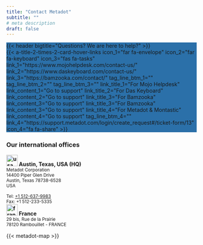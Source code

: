 ```yaml
---
title: "Contact Metadot"
subtitle: ""
# meta description
draft: false
---
```


<section class="section-mojo" style="background-color:#2b70a9">
<div class="container">
    <div class="text-white">
        {{< header bigtitle="Questions? We are here to help?" >}}
    </div>
    <div class="container-lg mt-5 px-5">
        {{<
        a-title-2-times-2-card-hover-links
        icon_1="far fa-envelope"
        icon_2="far fa-keyboard"
        icon_3="fas fa-tasks"
        link_1="https://www.mojohelpdesk.com/contact-us/"
        link_2="https://www.daskeyboard.com/contact-us/"
        link_3="https://bamzooka.com/contact/"
        tag_line_btm_1=""
        tag_line_btm_2=""
        tag_line_btm_3=""
        link_title_1="For Mojo Helpdesk"
        link_content_1="Go to support"
        link_title_2="For Das Keyboard"
        link_content_2="Go to support"
        link_title_3="For Bamzooka"
        link_content_3="Go to support"
        link_title_3="For Bamzooka"
        link_content_3="Go to support"
        link_title_4="For Metadot & Montastic"
        link_content_4="Go to support"
        tag_line_btm_4=""
        link_4="https://support.metadot.com/login/create_request#/ticket-form/13"
        icon_4="fa fa-share"
        >}}
    </div>
</div>
</section>

<section class="section-mojo">
<div class="container">
<div class="container-lg my-5">
    <h3 class="mb-4">Our international offices</h3>
    <div class="row">
        <div class="col-md-6">
            <strong>
                <img src="/images/flags/us-flag.webp" alt="usa flag"
                class="mr-2" width="30">
                Austin, Texas, USA (HQ)
            </strong><br/>
            <small>
                Metadot Corporation<br/>
                14400 Piper Glen Drive<br/>
                Austin, Texas 78738-6528<br/>
                USA<br/><br/>
                Tel: <a href="tel:+15126379983 ">+1 512-637-9983 </a><br/>
                Fax: +1 512-233-5335
            </small>
        </div>
        <div class="col-md-6">
            <strong>
                <img src="/images/flags/france-flag.webp" alt="france flag"
                class="mr-2" width="30">
                France
            </strong><br/>
            <small>
                29 bis, Rue de la Prairie<br/>
                78120 Rambouillet - FRANCE
            </small>
        </div>
    </div>
</div>

{{< metadot-map >}}

</div>
</section>
